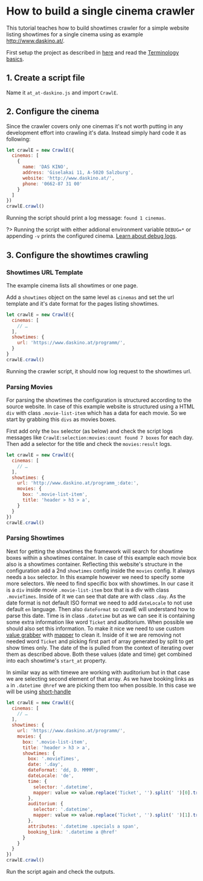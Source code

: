 # How to build a single cinema crawler

This tutorial teaches how to build showtimes crawler for a simple website listing showtimes for a single cinema using as example http://www.daskino.at/.

First setup the project as described in [here](/quickstart?id=project-setup) and read the [Terminology basics](basics/terminology).

## 1. Create a script file

Name it `at_at-daskino.js` and import `CrawlE`.


## 2. Configure the cinema

Since the crawler covers only one cinemas it's not worth putting in any development effort into crawling it's data. Instead simply hard code it as following:

```javascript
let crawlE = new CrawlE({
  cinemas: [
    {
      name: 'DAS KINO',
      address: 'Giselakai 11, A-5020 Salzburg',
      website: 'http://www.daskino.at/',
      phone: '0662-87 31 00'
    }
  ]
})
crawlE.crawl()
```

Running the script should print a log message: `found 1 cinemas`.

?> Running the script with either addional environment variable `DEBUG=*` or appending `-v` prints the configured cinema. [Learn about debug logs](/basics/debug-logs).

## 3. Configure the showtimes crawling

### Showtimes URL Template

The example cinema lists all showtimes or one page.


Add a `showtimes` object on the same level as `cinemas` and set the url template and it's date format for the pages listing showtimes.

```javascript
let crawlE = new CrawlE({
  cinemas: [
    // …
  ],
  showtimes: {
    url: 'https://www.daskino.at/programm/',
  }
}
crawlE.crawl()
```

Running the crawler script, it should now log request to the showtimes url.

### Parsing Movies

For parsing the showtimes the configuration is structured according to the source website. In case of this example website is structured using a HTML `div` with class `.movie-list-item` which has a data for each movie. So we start by grabbing this `divs` as movies boxes.

First add only the `box` selector (as below) and check the script logs messages like `CrawlE:selection:movies:count found 7 boxes` for each day. Then add a selector for the title and check the `movies:result` logs.

```javascript
let crawlE = new CrawlE({
  cinemas: [
    // …
  ],
  showtimes: {
    url: 'http://www.daskino.at/programm_:date:',
    movies: {
      box: '.movie-list-item',
      title: 'header > h3 > a',
    }
  }
})
crawlE.crawl()
```

### Parsing Showtimes

Next for getting the showtimes the framework will search for showtime boxes within a showtimes container. In case of this example each movie box also is a showtimes container. Reflecting this website's structure in the configuration add a 2nd `showtimes` config inside the `movies` config. It always needs a `box` selector. In this example however we need to specify some more selectors. We need to find specific box with showtimes. In our case it is a `div` inside movie `.movie-list-item` box that is a div with class `.movieTimes`. Inside of it we can see that date are with class `.day`. As the date format is not default ISO format we need to add `dateLocale` to not use default `en` language. Then also `dateFormat` so crawlE will understand how to parse this date. Time is in class `.datetime` but as we can see it is containing some extra information like word `Ticket` and auditorium. When possible we should also set this information. To make it nice we need to use custom [value grabber](/basics/value-grabber) with [mapper](/basics/terminology?id=mapper) to clean it. Inside of it we are removing not needed word `Ticket` and picking first part of array generated by split to get show times only. The date of the is pulled from the context of iterating over them as described above. Both these values (date and time) get combined into each showtime's `start_at` property.

In similar way as with timewe are working with auditorium but in that case we are selecting second element of that array.
As we have booking links as `a` in `.datetime @href` we are picking them too when possible. In this case we will be using [short-handle](/basics/value-grabber?id=short-handle)

```javascript
let crawlE = new CrawlE({
  cinemas: [
    // …
  ],
  showtimes: {
    url: 'https://www.daskino.at/programm/',
    movies: {
      box: '.movie-list-item',
      title: 'header > h3 > a',
      showtimes: {
        box: '.movieTimes',
        date: '.day',
        dateFormat: 'dd, D. MMMM',
        dateLocale: 'de',
        time: {
          selector: '.datetime',
          mapper: value => value.replace('Ticket', '').split(' ')[0].trim()
        },
        auditorium: {
          selector: '.datetime',
          mapper: value => value.replace('Ticket', '').split(' ')[1].trim()
        },
        attributes: '.datetime .specials a span',
        booking_link: '.datetime a @href'
      }
    }
  }
})
crawlE.crawl()
```

Run the script again and check the outputs.